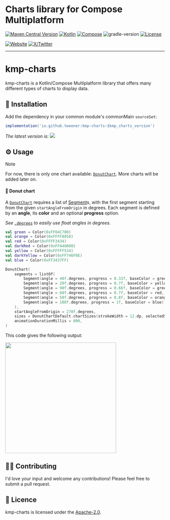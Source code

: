 <h1>Charts library for Compose Multiplatform</h1>

[![Maven Central Version](https://img.shields.io/maven-central/v/io.github.tweener/czan?color=orange)](https://central.sonatype.com/artifact/io.github.tweener/czan)
[![Kotlin](https://img.shields.io/badge/kotlin-2.0.21-blue.svg?logo=kotlin)](http://kotlinlang.org)
[![Compose](https://img.shields.io/badge/compose-1.7.0-blue.svg?logo=jetpackcompose)](https://www.jetbrains.com/lp/compose-multiplatform)
![gradle-version](https://img.shields.io/badge/gradle-8.5.2-blue?logo=gradle)
[![License](https://img.shields.io/badge/License-Apache%202.0-green.svg)](https://opensource.org/licenses/Apache-2.0)

[![Website](https://img.shields.io/badge/Author-vivienmahe.com-purple)](https://vivienmahe.com/)
[![X/Twitter](https://img.shields.io/twitter/follow/VivienMahe)](https://twitter.com/VivienMahe)

---

# kmp-charts

kmp-charts is a Kotlin/Compose Multiplatform library that offers many different types of charts to display data.

## 💾 Installation

Add the dependency in your common module's commonMain `sourceSet`:

```groovy
implementation('io.github.tweener:kmp-charts:$kmp_charts_version')
```

_The latest version is: [![](https://img.shields.io/maven-metadata/v?metadataUrl=https%3A%2F%2Fs01.oss.sonatype.org%2Fservice%2Flocal%2Frepo_groups%2Fpublic%2Fcontent%2Fio%2Fgithub%2Ftweener%2Fkmp-charts%2Fmaven-metadata.xml)](https://central.sonatype.com/artifact/io.github.tweener/kmp-charts)_

## ⚙️ Usage

> [!NOTE]
> For now, there is only one chart available: [`DonutChart`](https://github.com/Tweener/kmp-charts/blob/main/kmp-charts/src/commonMain/kotlin/com/tweener/charts/DonutChart.kt#L61). More charts will be added later on.

#### 🍩 Donut chart
A [`DonutChart`](https://github.com/Tweener/kmp-charts/blob/main/kmp-charts/src/commonMain/kotlin/com/tweener/charts/DonutChart.kt#L61) requires a list of [Segment](https://github.com/Tweener/kmp-charts/blob/main/kmp-charts/src/commonMain/kotlin/com/tweener/charts/DonutChart.kt#L43)s, with the first segment starting from the given `startAngleFromOrigin` in degrees.
Each segment is defined by an **angle**, its **color** and an optional **progress** option.

_See [`.degrees`](https://github.com/Tweener/kmp-bom/blob/main/kmp-common/src/commonMain/kotlin/com/tweener/common/_internal/kotlinextensions/FloatExtension.kt#L14) to easily use float angles in degrees._ 

```kotlin
val green = Color(0xFF04C700)
val orange = Color(0xFFFF8850)
val red = Color(0xFFFF3434)
val darkRed = Color(0xFFA40000)
val yellow = Color(0xFFFFF534)
val darkYellow = Color(0xFF746F0E)
val blue = Color(0xFF3437FF)

DonutChart(
    segments = listOf(
        Segment(angle = 40f.degrees, progress = 0.33f, baseColor = green),
        Segment(angle = 20f.degrees, progress = 0.7f, baseColor = yellow, backgroundColor = darkYellow),
        Segment(angle = 90f.degrees, progress = 0.66f, baseColor = green),
        Segment(angle = 60f.degrees, progress = 0.7f, baseColor = red, backgroundColor = darkRed),
        Segment(angle = 50f.degrees, progress = 0.8f, baseColor = orange),
        Segment(angle = 100f.degrees, progress = 1f, baseColor = blue),
    ),
    startAngleFromOrigin = 270f.degrees,
    sizes = DonutChartDefault.chartSizes(strokeWidth = 12.dp, selectedStrokeWidth = 22.dp),
    animationDurationMillis = 800,
)
```
This code gives the following output:

<img src="https://github.com/Tweener/kmp-charts/assets/596985/9b1a82dd-6358-4d6e-af2c-cbb3bfe67258" width="350">

## 👨‍💻 Contributing

I'd love your input and welcome any contributions! Please feel free to submit a pull request.

## 🪪 Licence

kmp-charts is licensed under the [Apache-2.0](https://github.com/Tweener/kmp-charts?tab=Apache-2.0-1-ov-file#readme).

